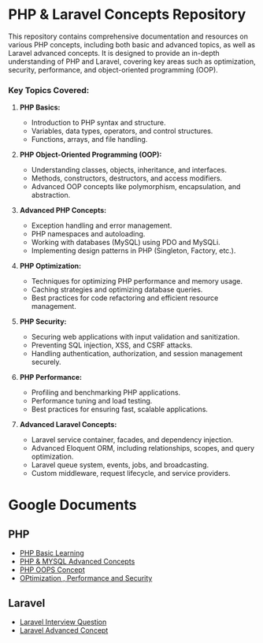 # PHP & Laravel Concepts Repository

This repository contains comprehensive documentation and resources on various PHP concepts, including both basic and advanced topics, as well as Laravel advanced concepts. It is designed to provide an in-depth understanding of PHP and Laravel, covering key areas such as optimization, security, performance, and object-oriented programming (OOP).

### Key Topics Covered:

1. **PHP Basics:**
   - Introduction to PHP syntax and structure.
   - Variables, data types, operators, and control structures.
   - Functions, arrays, and file handling.
   
2. **PHP Object-Oriented Programming (OOP):**
   - Understanding classes, objects, inheritance, and interfaces.
   - Methods, constructors, destructors, and access modifiers.
   - Advanced OOP concepts like polymorphism, encapsulation, and abstraction.
   
3. **Advanced PHP Concepts:**
   - Exception handling and error management.
   - PHP namespaces and autoloading.
   - Working with databases (MySQL) using PDO and MySQLi.
   - Implementing design patterns in PHP (Singleton, Factory, etc.).

4. **PHP Optimization:**
   - Techniques for optimizing PHP performance and memory usage.
   - Caching strategies and optimizing database queries.
   - Best practices for code refactoring and efficient resource management.

5. **PHP Security:**
   - Securing web applications with input validation and sanitization.
   - Preventing SQL injection, XSS, and CSRF attacks.
   - Handling authentication, authorization, and session management securely.

6. **PHP Performance:**
   - Profiling and benchmarking PHP applications.
   - Performance tuning and load testing.
   - Best practices for ensuring fast, scalable applications.

7. **Advanced Laravel Concepts:**
   - Laravel service container, facades, and dependency injection.
   - Advanced Eloquent ORM, including relationships, scopes, and query optimization.
   - Laravel queue system, events, jobs, and broadcasting.
   - Custom middleware, request lifecycle, and service providers.
  

# Google Documents

## PHP
- [PHP Basic Learning](https://docs.google.com/document/d/1OlEJiL6dxCAXPRRvsiMVQFoz9w9diKSs/edit?usp=sharing&ouid=109507789308270878548&rtpof=true&sd=true)
- [PHP & MYSQL Advanced Concepts](https://docs.google.com/document/d/1wqR6taZMSik9XAHDNhE4oEsY9_0ftbcc/edit?usp=sharing&ouid=109507789308270878548&rtpof=true&sd=true)
- [PHP OOPS Concept](https://docs.google.com/document/d/14YTNvFwt9-YVuZDLgt9f4OhQDW0_sMtRoaaYiK28haE/edit?usp=sharing)
- [OPtimization , Performance and Security](https://docs.google.com/document/d/1t1wgFaMQ5DzNbinCdey1bQ71EFiV5zWEHlOmVVzn3ik/edit?usp=sharing)

## Laravel
- [Laravel Interview Question](https://docs.google.com/document/d/1XD6eL6gnZdHBLQDecakh0aZtxuTAC9BMhw-on7yut34/edit?usp=sharing)
- [Laravel Advanced Concept](https://docs.google.com/document/d/1HOnwfMw7swsMsEh9JnTs3btNRCmlzFAlA48A6KkE6fw/edit?usp=sharing)
